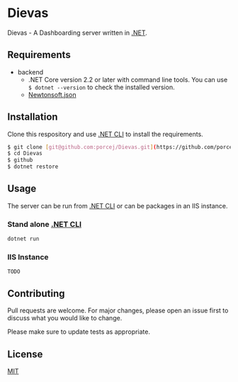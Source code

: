 # Dievas 
Dievas - A Dashboarding server written in [.NET](https://docs.microsoft.com/en-us/dotnet/csharp/).


## Requirements
- backend
	- .NET Core version 2.2 or later with command line tools.  You can use `$ dotnet --version` to check the installed version.
	- [Newtonsoft.json](https://www.newtonsoft.com/json) 


## Installation
Clone this respository and use [.NET CLI](https://docs.microsoft.com/en-us/dotnet/core/tools/) to install the requirements.

```bash
$ git clone [git@github.com:porcej/Dievas.git](https://github.com/porcej/Dievas.git)
$ cd Dievas
$ github
$ dotnet restore
```

## Usage
The server can be run from [.NET CLI](https://docs.microsoft.com/en-us/dotnet/core/tools/) or can be packages in an IIS instance.

### Stand alone [.NET CLI](https://docs.microsoft.com/en-us/dotnet/core/tools/)
```bash
dotnet run

```

### IIS Instance
```
TODO
```

## Contributing
Pull requests are welcome. For major changes, please open an issue first to discuss what you would like to change.

Please make sure to update tests as appropriate.

## License
[MIT](https://choosealicense.com/licenses/mit/)
